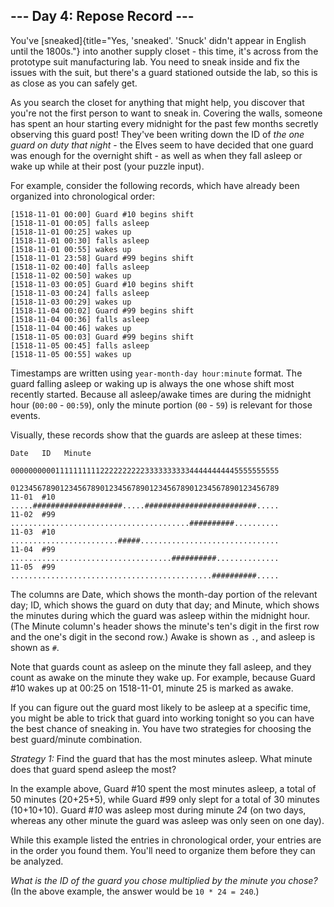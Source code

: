 ## \-\-- Day 4: Repose Record \-\--

You\'ve
[sneaked]{title="Yes, 'sneaked'. 'Snuck' didn't appear in English until the 1800s."}
into another supply closet - this time, it\'s across from the prototype
suit manufacturing lab. You need to sneak inside and fix the issues with
the suit, but there\'s a guard stationed outside the lab, so this is as
close as you can safely get.

As you search the closet for anything that might help, you discover that
you\'re not the first person to want to sneak in. Covering the walls,
someone has spent an hour starting every midnight for the past few
months secretly observing this guard post! They\'ve been writing down
the ID of *the one guard on duty that night* - the Elves seem to have
decided that one guard was enough for the overnight shift - as well as
when they fall asleep or wake up while at their post (your puzzle
input).

For example, consider the following records, which have already been
organized into chronological order:

    [1518-11-01 00:00] Guard #10 begins shift
    [1518-11-01 00:05] falls asleep
    [1518-11-01 00:25] wakes up
    [1518-11-01 00:30] falls asleep
    [1518-11-01 00:55] wakes up
    [1518-11-01 23:58] Guard #99 begins shift
    [1518-11-02 00:40] falls asleep
    [1518-11-02 00:50] wakes up
    [1518-11-03 00:05] Guard #10 begins shift
    [1518-11-03 00:24] falls asleep
    [1518-11-03 00:29] wakes up
    [1518-11-04 00:02] Guard #99 begins shift
    [1518-11-04 00:36] falls asleep
    [1518-11-04 00:46] wakes up
    [1518-11-05 00:03] Guard #99 begins shift
    [1518-11-05 00:45] falls asleep
    [1518-11-05 00:55] wakes up

Timestamps are written using `year-month-day hour:minute` format. The
guard falling asleep or waking up is always the one whose shift most
recently started. Because all asleep/awake times are during the midnight
hour (`00:00` - `00:59`), only the minute portion (`00` - `59`) is
relevant for those events.

Visually, these records show that the guards are asleep at these times:

    Date   ID   Minute
                000000000011111111112222222222333333333344444444445555555555
                012345678901234567890123456789012345678901234567890123456789
    11-01  #10  .....####################.....#########################.....
    11-02  #99  ........................................##########..........
    11-03  #10  ........................#####...............................
    11-04  #99  ....................................##########..............
    11-05  #99  .............................................##########.....

The columns are Date, which shows the month-day portion of the relevant
day; ID, which shows the guard on duty that day; and Minute, which shows
the minutes during which the guard was asleep within the midnight hour.
(The Minute column\'s header shows the minute\'s ten\'s digit in the
first row and the one\'s digit in the second row.) Awake is shown as
`.`, and asleep is shown as `#`.

Note that guards count as asleep on the minute they fall asleep, and
they count as awake on the minute they wake up. For example, because
Guard \#10 wakes up at 00:25 on 1518-11-01, minute 25 is marked as
awake.

If you can figure out the guard most likely to be asleep at a specific
time, you might be able to trick that guard into working tonight so you
can have the best chance of sneaking in. You have two strategies for
choosing the best guard/minute combination.

*Strategy 1:* Find the guard that has the most minutes asleep. What
minute does that guard spend asleep the most?

In the example above, Guard \#10 spent the most minutes asleep, a total
of 50 minutes (20+25+5), while Guard \#99 only slept for a total of 30
minutes (10+10+10). Guard \#*10* was asleep most during minute *24* (on
two days, whereas any other minute the guard was asleep was only seen on
one day).

While this example listed the entries in chronological order, your
entries are in the order you found them. You\'ll need to organize them
before they can be analyzed.

*What is the ID of the guard you chose multiplied by the minute you
chose?* (In the above example, the answer would be `10 * 24 = 240`.)
